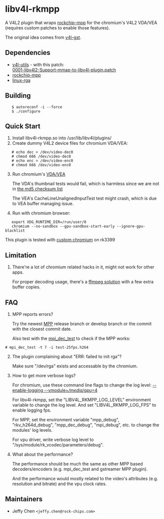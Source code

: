 # libv4l-rkmpp

A V4L2 plugin that wraps [rockchip-mpp](http://opensource.rock-chips.com/wiki_Mpp) for the chromium's V4L2 VDA/VEA (requires custom patches to enable those features).

The original idea comes from [v4l-gst](https://github.com/igel-oss/v4l-gst).

## Dependencies

* [v4l-utils](https://git.linuxtv.org/v4l-utils.git) - with this patch:  
  [0001-libv4l2-Support-mmap-to-libv4l-plugin.patch](https://github.com/JeffyCN/meta-rockchip/blob/release-1.3.0_20200915/recipes-multimedia/v4l2apps/v4l-utils/0001-libv4l2-Support-mmap-to-libv4l-plugin.patch)
* [rockchip-mpp](https://github.com/rockchip-linux/mpp)
* [linux-rga](https://github.com/rockchip-linux/linux-rga)

## Building

```
   $ autoreconf -i --force
   $ ./configure
```

## Quick Start

1. Install libv4l-rkmpp.so into /usr/lib/libv4l/plugins/
2. Create dummy V4L2 device files for chromium VDA/VEA:
```
   # echo dec > /dev/video-dec0
   # chmod 666 /dev/video-dec0
   # echo enc > /dev/video-enc0
   # chmod 666 /dev/video-enc0
```
3. Run chromium's [VDA/VEA](https://chromium.googlesource.com/chromium/src/+/HEAD/docs/media/gpu/vdatest_usage.md)  

   The VDA's thumbnail tests would fail, which is harmless since we are not in [the md5 checksum list](https://cs.chromium.org/chromium/src/media/test/data/test-25fps.h264.json)  

   The VEA's CacheLineUnalignedInputTest test might crash, which is due to VEA buffer managing issue.  

4. Run with chromium browser:  
```
   export XDG_RUNTIME_DIR=/run/user/0
   chromium --no-sandbox --gpu-sandbox-start-early --ignore-gpu-blacklist
```
   This plugin is tested with [custom chromium](https://github.com/JeffyCN/meta-rockchip/tree/release-1.3.0_20200915/dynamic-layers/recipes-browser/chromium) on rk3399

## Limitation

1. There're a lot of chromium related hacks in it, might not work for other apps.  

   For proper decoding usage, there's a [ffmpeg solution](https://github.com/JeffyCN/FFmpeg) with a few extra buffer copies.

## FAQ

1. MPP reports errors?  

   Try the newest [MPP](https://github.com/rockchip-linux/mpp) release branch or develop branch or the commit with the closest commit date.  

   Also test with the [mpi_dec_test](https://github.com/rockchip-linux/mpp/blob/release/test/mpi_dec_test.c) to check if the MPP works:
```
# mpi_dec_test -t 7 -i test-25fps.h264
```  

2. The plugin complaining about "ERR: failed to init rga"?  

   Make sure "/dev/rga" exists and accessable by the chromium.

3. How to get more verbose logs?  

   For chromium, use these command line flags to change the log level: [--enable-logging --vmodule=*/media/gpu*=4](https://www.chromium.org/for-testers/enable-logging)  

   For libv4l-rkmpp, set the "LIBV4L_RKMPP_LOG_LEVEL" environment variable to change the log level. And set "LIBV4L_RKMPP_LOG_FPS" to enable logging fps.  

   For MPP, set the environment variable "mpp_debug", "rkv_h264d_debug", "mpp_dec_debug", "mpi_debug", etc. to change the modules' log levels.  

   For vpu driver, write verbose log level to "/sys/module/rk_vcodec/parameters/debug".

4. What about the performance?  

   The performance should be much the same as other MPP based decoders/encoders (e.g. mpi_dec_test and gstreamer MPP plugin).  

   And the performance would mostly related to the video's attributes (e.g. resolution and bitrate) and the vpu clock rates.

## Maintainers

* Jeffy Chen `<jeffy.chen@rock-chips.com>`

